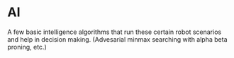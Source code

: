 # AI
A few basic intelligence algorithms that run these certain robot scenarios and help in decision making. (Advesarial minmax searching with alpha beta proning, etc.)
